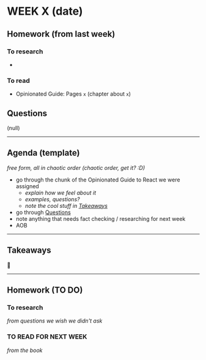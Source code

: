 # WEEK X (date)  

## Homework (from last week)  
### To research  
-   

### To read  
- Opinionated Guide: Pages `x` (chapter about `x`)  

## Questions  
(null)  

---

## Agenda (template)  
_free form, all in chaotic order (chaotic order, get it? :D)_
- go through the chunk of the Opinionated Guide to React we were assigned  
    - _explain how we feel about it_  
    - _examples, questions?_  
    - _note the cool stuff in [Takeaways](#Takeaways)_  
- go through [Questions](#Questions)  
- note anything that needs fact checking / researching for next week  
- AOB  

--- 

## Takeaways  
:takeout_box:   

---

## Homework (TO DO)  
### To research  
_from questions we wish we didn't ask_   

### TO READ FOR NEXT WEEK  
_from the book_  